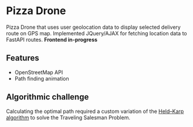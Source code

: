 # Pizza Drone

Pizza Drone that uses user geolocation data to display selected delivery route on GPS map. Implemented JQuery/AJAX for fetching location data to FastAPI routes.
**Frontend in-progress**

## Features

* OpenStreetMap API
* Path finding animation

## Algorithmic challenge

Calculating the optimal path required a custom variation of the [Held–Karp algorithm](https://en.wikipedia.org/wiki/Held%E2%80%93Karp_algorithm) to solve the Traveling Salesman Problem.
